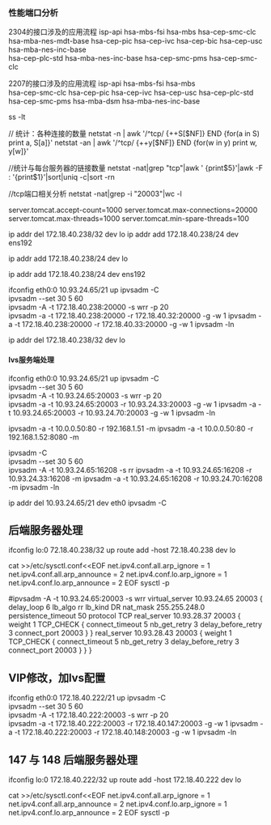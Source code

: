 ### 性能端口分析



2304的接口涉及的应用流程
isp-api
hsa-mbs-fsi
hsa-mbs
hsa-cep-smc-clc
hsa-mba-nes-mdt-base
hsa-cep-pic	
hsa-cep-ivc
hsa-cep-bic
hsa-cep-usc	
hsa-mba-nes-inc-base	
hsa-cep-plc-std
hsa-mba-nes-inc-base
hsa-cep-smc-pms	
hsa-cep-smc-clc

2207的接口涉及的应用流程
isp-api
hsa-mbs-fsi
hsa-mbs  
hsa-cep-smc-clc
hsa-cep-pic
hsa-cep-ivc
hsa-cep-usc
hsa-cep-plc-std
hsa-cep-smc-pms
hsa-mba-dsm
hsa-mba-nes-inc-base





ss -lt



// 统计：各种连接的数量
netstat -n | awk '/^tcp/ {++S[$NF]} END {for(a in S) print a, S[a]}'
netstat -an | awk '/^tcp/ {++y[$NF]} END {for(w in y) print w, y[w]}'



//统计与每台服务器的链接数量
netstat -nat|grep "tcp"|awk ' {print$5}'|awk -F : '{print$1}'|sort|uniq -c|sort -rn



//tcp端口相关分析
netstat -nat|grep -i "20003"|wc -l



server.tomcat.accept-count=1000
server.tomcat.max-connections=20000
server.tomcat.max-threads=1000
server.tomcat.min-spare-threads=100




ip addr del 172.18.40.238/32 dev lo
ip addr add 172.18.40.238/24 dev ens192

ip addr add 172.18.40.238/24 dev lo



ip addr add 172.18.40.238/24 dev ens192



ifconfig eth0:0 10.93.24.65/21 up
ipvsadm -C                    
ipvsadm --set 30 5 60         
ipvsadm -A -t 172.18.40.238:20000 -s wrr -p 20   
ipvsadm -a -t 172.18.40.238:20000 -r 172.18.40.32:20000 -g -w 1 
ipvsadm -a -t 172.18.40.238:20000 -r 172.18.40.33:20000 -g -w 1
ipvsadm -ln



ip addr del 172.18.40.238/32 dev lo


#### lvs服务端处理
ifconfig eth0:0 10.93.24.65/21 up
ipvsadm -C                    
ipvsadm --set 30 5 60         
ipvsadm -A -t 10.93.24.65:20003 -s wrr -p 20   
ipvsadm -a -t 10.93.24.65:20003 -r 10.93.24.33:20003 -g -w 1 
ipvsadm -a -t 10.93.24.65:20003 -r 10.93.24.70:20003 -g -w 1
ipvsadm -ln

ipvsadm -a -t 10.0.0.50:80 -r 192.168.1.51 -m
ipvsadm -a -t 10.0.0.50:80 -r 192.168.1.52:8080 -m   



ipvsadm -C                    
ipvsadm --set 30 5 60         
ipvsadm -A -t 10.93.24.65:16208 -s rr
ipvsadm -a -t 10.93.24.65:16208 -r 10.93.24.33:16208 -m
ipvsadm -a -t 10.93.24.65:16208 -r 10.93.24.70:16208 -m
ipvsadm -ln


ip addr del 10.93.24.65/21 dev eth0
ipvsadm -C




## 后端服务器处理
ifconfig lo:0 72.18.40.238/32 up
route add -host 72.18.40.238 dev lo

cat >>/etc/sysctl.conf<<EOF
net.ipv4.conf.all.arp_ignore = 1
net.ipv4.conf.all.arp_announce = 2
net.ipv4.conf.lo.arp_ignore = 1
net.ipv4.conf.lo.arp_announce = 2
EOF
sysctl -p


#ipvsadm -A -t 10.93.24.65:20003 -s wrr
virtual_server 10.93.24.65 20003 {
    delay_loop 6
    lb_algo rr
    lb_kind DR
    nat_mask 255.255.248.0
    persistence_timeout 50
    protocol TCP
    real_server 10.93.28.37 20003 {
        weight 1
        TCP_CHECK {
            connect_timeout 5
            nb_get_retry 3
            delay_before_retry 3
            connect_port 20003
        }
    }
    real_server 10.93.28.43 20003 {
        weight 1
        TCP_CHECK {
            connect_timeout 5
            nb_get_retry 3
            delay_before_retry 3
            connect_port 20003
        }
    }
}





## VIP修改，加lvs配置

ifconfig eth0:0 172.18.40.222/21 up
ipvsadm -C                    
ipvsadm --set 30 5 60         
ipvsadm -A -t 172.18.40.222:20003 -s wrr -p 20   
ipvsadm -a -t 172.18.40.222:20003 -r 172.18.40.147:20003 -g -w 1 
ipvsadm -a -t 172.18.40.222:20003 -r 172.18.40.148:20003 -g -w 1
ipvsadm -ln


## 147 与 148 后端服务器处理
ifconfig lo:0 172.18.40.222/32 up
route add -host 172.18.40.222 dev lo

cat >>/etc/sysctl.conf<<EOF
net.ipv4.conf.all.arp_ignore = 1
net.ipv4.conf.all.arp_announce = 2
net.ipv4.conf.lo.arp_ignore = 1
net.ipv4.conf.lo.arp_announce = 2
EOF
sysctl -p